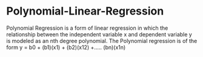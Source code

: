 # Polynomial-Linear-Regression
Polynomial Regression is a form of linear regression in which the relationship between the independent variable x and dependent variable y is modeled as an nth degree polynomial. The Polynomial regression is of the form y = b0 + (b1)(x1) + (b2)(x12) +..... (bn)(x1n)
